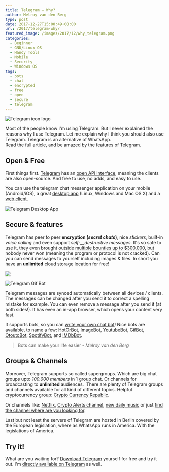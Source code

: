 ```yaml
---
title: Telegram – Why?
author: Melroy van den Berg
type: post
date: 2017-12-27T15:00:49+00:00
url: /2017/telegram-why/
featured_image: /images/2017/12/why_telegram.png
categories:
  - Beginner
  - GNU/Linux OS
  - Handy Tools
  - Mobile
  - Security
  - Windows OS
tags:
  - bots
  - chat
  - encrypted
  - free
  - open
  - secure
  - telegram
---
```


![Telegram icon logo](/images/2017/12/icon.png)

Most of the people know I'm using Telegram. But I never explained the reasons why I use Telegram. Let me explain why I think you should also use Telegram. Telegram is an alternative of WhatsApp.  
Read the full article, and be amazed by the features of Telegram.

<!--more-->

## Open & Free

First things first. [Telegram](https://telegram.org/dl) has an [open API interface](https://core.telegram.org/api), meaning the clients are also open-source. And free to use, no adds, and easy to use.

You can use the telegram chat messenger application on your mobile (Android/iOS), a great [desktop app](https://desktop.telegram.org/) (Linux, Windows and Mac OS X) and a [web client](https://web.telegram.org).

![](/images/2017/12/telegram_desktop.jpeg "Telegram Desktop App")

## Secure & features

Telegram has peer to peer **encryption (_secret chats_)**, nice _stickers_, built-in _voice calling_ and even support _self-\_\_destructive messages_. It's so safe to use it, they even brought outside [multiple bounties up to $300.000](https://telegram.org/blog/cryptocontest-ends), but nobody never won (meaning the program or protocol is not cracked). Can you can send messages to yourself including images & files. In short you have an **unlimited** cloud storage location for free!

![](/images/2017/12/security.jpg)

![](/images/2017/12/gif_bot.png "Telegram Gif Bot")

Telegram messages are synced automatically between all devices / clients. The messages can be changed after you send it to correct a spelling mistake for example. You can even remove a message after you send it (at both sides!). It has even an in-app browser, which opens your content very fast.

It supports bots, so you can [write your own chat bot](https://core.telegram.org/bots)! Nice bots are available, to name a few: [HotOrBot](https://telegram.me/hotorbot), [ImageBot](https://telegram.me/imagebot), [YoutubeBot](https://telegram.me/youtube), [GifBot](https://t.me/gif), [OtoutoBot](https://telegram.me/otouto), [SpotifyBot](https://telegram.me/spotybot), and [IMDbBot](https://telegram.me/imdb).

> Bots can make your life easier - _Melroy van den Berg_

## Groups & Channels

Moreover, Telegram supports so called supergroups. Which are big chat groups upto _100.000 members_ in 1 group chat. Or channels for broadcasting to **unlimited** audiences. 
There are plenty of Telegram groups and channels available for all kind of different topics. Helpful cryptocurrency group: [Crypto Currency Republic](https://t.me/cryptocurrencyrepublic).

Or channels like: [Netflix](https://t.me/netflix), [Crypto Alerts channel](https://t.me/crypto_exchange_updates), [new daily music](https://telegram.me/daily_music) or just [find the channel where are you looking for](https://t.me/tchannelsbot).

Last but not least the servers of Telegram are hosted in Berlin covered by the European legislation, where as WhatsApp runs in America. With the legislations of America.

## Try it!

What are you waiting for? [Download Telegram](https://telegram.org/dl) yourself for free and try it out. I'm [directly available on Telegram](https://t.me/melroyvandenberg) as well.
